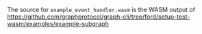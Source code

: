 The source for `example_event_handler.wasm` is the WASM output of
https://github.com/graphprotocol/graph-cli/tree/ford/setup-test-wasm/examples/example-subgraph
